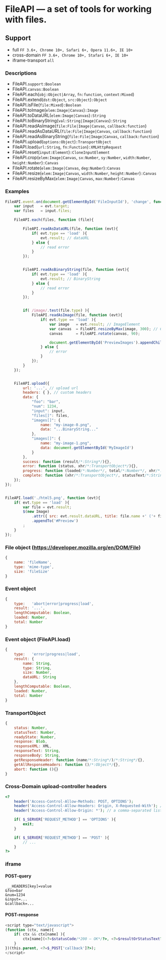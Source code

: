 # FileAPI — a set of tools for working with files.

## Support
* full `FF 3.6+, Chrome 10+, Safari 6+, Opera 11.6+, IE 10+`
* cross-domain `FF 3.6+, Chrome 10+, Stafari 6+, IE 10+`
* iframe-transport `all`


### Descriptions
* FileAPI.`support:Boolean`
* FileAPI.`canvas:Boolean`
* FileAPI.each(`obj:Object|Array`, `fn:function`, `context:Mixed`)
* FileAPI.extend(`dst:Object`, `src:Object`)`:Object`
* FileAPI.isFile(`file:Mixed`)`:Boolean`
* FileAPI.toImage(`elem:Image|Canvas`)`:Image`
* FileAPI.toDataURL(`elem:Image|Canvas`)`:String`
* FileAPI.toBinaryString(`val:String|Image|Canvas`)`:String`
* FileAPI.readAsImage(`file:File|Image|Canvas`, `callback:function`)
* FileAPI.readAsDataURL(`file:File|Image|Canvas`, `callback:function`)
* FileAPI.readAsBinaryString(`file:File|Image|Canvas`, `callback:function`)
* FileAPI.upload(`options:Object`)`:TransportObject`
* FileAPI.load(`url:String`, `fn:Function`)`:XMLHttpRequest`
* FileAPI.reset(`input:Element`)`:CloneInputElement`
* FileAPI.crop(`elem:Image|Canvas`, `sx:Number`, `sy:Number`, `width:Number`, `height:Number`)`:Canvas`
* FileAPI.rotate(`elem:Image|Canvas`, `deg:Number`)`:Canvas`
* FileAPI.resize(`elem:Image|Canvas`, `width:Number`, `height:Number`)`:Canvas`
* FileAPI.resizeByMax(`elem:Image|Canvas`, `max:Number`)`:Canvas`


### Examples
```js
FileAPI.event.on(document.getElementById('FileInputId'), 'change', function (evt){
	var input   = evt.target;
	var files   = input.files;

	FileAPI.each(files, function (file){

		FileAPI.readAsDataURL(file, function (evt){
			if( evt.type == 'load' ){
				evt.result; // dataURL
			} else {
				// read error
			}
		});


		FileAPI.readAsBinaryString(file, function (evt){
			if( evt.type == 'load' ){
				evt.result; // BinaryString
			} else {
				// read error
			}
		});


		if( /image/.test(file.type) ){
			FileAPI.readAsImage(file, function (evt){
				if( evt.type == 'load' ){
					var image   = evt.result; // ImageElement
					var canvas  = FileAPI.resizeByMax(image, 300); // CanvasElement
					canvas      = FileAPI.rotate(canvas, 90);

					document.getElementById('PreviewImages').appendChild(canvas);
				} else {
					// error
				}
			});
		}
	});


	FileAPI.upload({
		url: '...', // upload url
		headers: { }, // custom headers
		data: {
			"foo": "bar",
			"num": 1234,
			"input": input,
			"files[]": files,
			"images[]": {
				name: "my-image-0.png",
				data: "...BinaryString..."
			},
			"images[]": {
				name: "my-image-1.png",
				data: document.getElementById('MyImageId')
			}
		},
		success: function (result/*:String*/){},
		error: function (status, xhr/*:TransportObject*/){},
		progress: function (loaded/*:Number*/, total/*:Number*/, xhr/*:TransportObject*/){}
		complete: function (xhr/*:TransportObject*/, statusText/*:String*/){}
	});
});


FileAPI.load('./html5.png', function (evt){
	if( evt.type == 'load' ){
		var file = evt.result;
		$(new Image)
			.attr({ src: evt.result.dataURL, title: file.name +' ('+ file.type +', '+ file.size +')' })
			.appendTo('#Preview')
		;
	}
});
```


### File object (https://developer.mozilla.org/en/DOM/File)
```js
{
	name: 'fileName',
	type: 'mime-type',
	size: 'fileSize'
}
```


### Event object
```js
{
	type:   'abort|error|progress|load',
	result: '...',
	lengthComputable: Boolean,
	loaded: Number,
	total: Number
}
```


### Event object (FileAPI.load)
```js
{
	type:   'error|progress|load',
	result: {
		name: String,
		type: String,
		size: Number,
		dataURL: String
	},
	lengthComputable: Boolean,
	loaded: Number,
	total: Number
}
```


### TransportObject
```js
{
	status: Number,
	statusText: Number,
	readyState: Number,
	response: Blob,
	responseXML: XML,
	responseText: String,
	responseBody: String,
	getResponseHeader: function (name/*:String*/)/*:String*/{},
	getAllResponseHeaders: function ()/*:Object*/{},
	abort: function (){}
}
```


### Cross-Domain upload-controller headers
```php
<?
	header('Access-Control-Allow-Methods: POST, OPTIONS');
	header('Access-Control-Allow-Headers: Origin, X-Requested-With'); // and other custom headers
	header('Access-Control-Allow-Origin: *'); // a comma-separated list of domains

	if( $_SERVER['REQUEST_METHOD'] == 'OPTIONS' ){
		exit;
	}

	if( $_SERVER['REQUEST_METHOD'] == 'POST' ){
		// ...
	}
?>
```


### iframe
#### POST-query
```
 __HEADERS[key]=value
&foo=bar
&num=1234
&input=...
&callback=...
```

#### POST-response
```php
<script type="text/javascript">
(function (ctx, name){
	if( ctx && ctx[name] ){
		ctx[name](<?=$statusCode/*200 — OK*/?>, <?=$resultOrStatusText?>);
	}
})(this.parent, <?=$_POST['callback']?>);
</script>
```
